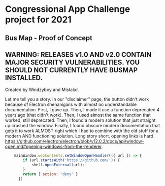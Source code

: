 # Congressional App Challenge project for 2021
## Bus Map - Proof of Concept

## WARNING: RELEASES v1.0 AND v2.0 CONTAIN MAJOR SECURITY VULNERABILITIES. YOU SHOULD NOT CURRENTLY HAVE BUSMAP INSTALLED. 
 
Created by Windzyboy and Mistakd.

Let me tell you a story. In our "disclaimer" page, the button didn't work because of Electron shenanigans with almost no understandable documentation. First, I gave up. Then, I made it use a function deprecated 4 years ago (that didn't work). Then, I used almost the same function that worked, still deprecated. Then, I found a modern solution that just straight up crashed the window. Finally, I found obscure modern documentation that gets it to work ALMOST right which I had to combine with the old stuff for a modern AND functioning solution. Long story short, opening links is hard. https://github.com/electron/electron/blob/v12.0.2/docs/api/window-open.md#opening-windows-from-the-renderer.
```js
    mainWindow.webContents.setWindowOpenHandler(({ url }) => {
        if (url.startsWith('https://github.com/')) {
            shell.openExternal(url);
        }
        return { action: 'deny' }
      })
```
